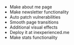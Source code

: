 - Make about me page
- Make newsletter functionality
- Auto patch vulnerabilities
- Smooth page transitions
- Additional visual effects
- Deploy it at inexperienced.me
- Make stats functionality
